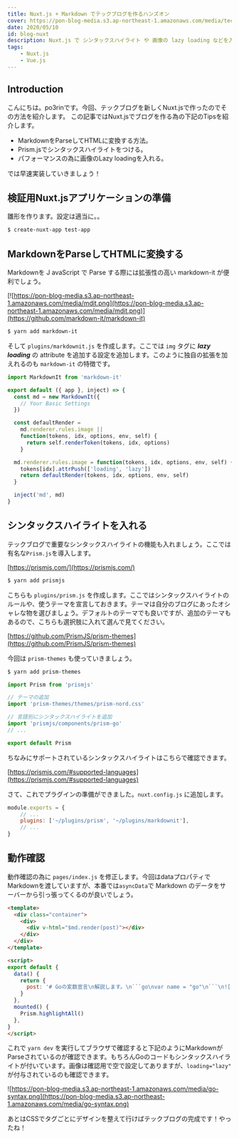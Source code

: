 ```yaml
---
title: Nuxt.js + Markdown でテックブログを作るハンズオン
cover: https://pon-blog-media.s3.ap-northeast-1.amazonaws.com/media/teck-b-a.jpeg
date: 2020/05/10
id: blog-nuxt
description: Nuxt.js で シンタックスハイライト や 画像の lazy loading などを入れたブログの作り方を紹介します。
tags:
    - Nuxt.js
    - Vue.js
---
```


## Introduction

こんにちは。po3rinです。今回、テックブログを新しくNuxt.jsで作ったのでその方法を紹介します。
この記事ではNuxt.jsでブログを作る為の下記のTipsを紹介します。

* MarkdownをParseしてHTMLに変換する方法。
* Prism.jsでシンタックスハイライトをつける。
* パフォーマンスの為に画像のLazy loadingを入れる。

では早速実装していきましょう！

## 検証用Nuxt.jsアプリケーションの準備

雛形を作ります。設定は適当に。。

```bash
$ create-nuxt-app test-app
```

## MarkdownをParseしてHTMLに変換する

Markdownを J avaScript で Parse する際には拡張性の高い markdown-it が便利でしょう。

[![https://pon-blog-media.s3.ap-northeast-1.amazonaws.com/media/mdit.png](https://pon-blog-media.s3.ap-northeast-1.amazonaws.com/media/mdit.png)](https://github.com/markdown-it/markdown-it)

```bash
$ yarn add markdown-it
```

そして ```plugins/markdownit.js``` を作成します。ここでは ```img``` タグに ***lazy loading*** の attribute を追加する設定を追加します。このように独自の拡張を加えれるのも ```markdown-it``` の特徴です。

```js
import MarkdownIt from 'markdown-it'

export default ({ app }, inject) => {
  const md = new MarkdownIt({
    // Your Basic Settings
  })

  const defaultRender =
    md.renderer.rules.image ||
    function(tokens, idx, options, env, self) {
      return self.renderToken(tokens, idx, options)
    }

  md.renderer.rules.image = function(tokens, idx, options, env, self) {
    tokens[idx].attrPush(['loading', 'lazy'])
    return defaultRender(tokens, idx, options, env, self)
  }

  inject('md', md)
}
```

## シンタックスハイライトを入れる

テックブログで重要なシンタックスハイライトの機能も入れましょう。ここでは有名な```Prism.js```を導入します。

[https://prismjs.com/](https://prismjs.com/)

```bash
$ yarn add prismjs
```

こちらも ```plugins/prism.js``` を作成します。ここではシンタックスハイライトのルールや、使うテーマを宣言しておきます。テーマは自分のブログにあったオシャレな物を選びましょう。デフォルトのテーマでも良いですが、追加のテーマもあるので、こちらも選択肢に入れて選んで見てください。

[https://github.com/PrismJS/prism-themes](https://github.com/PrismJS/prism-themes)

今回は ```prism-themes``` も使っていきましょう。

```bash
$ yarn add prism-themes
```

```js
import Prism from 'prismjs'

// テーマの追加
import 'prism-themes/themes/prism-nord.css'

// 言語別にシンタックスハイライトを追加
import 'prismjs/components/prism-go'
// ...

export default Prism
```

ちなみにサポートされているシンタックスハイライトはこちらで確認できます。

[https://prismjs.com/#supported-languages](https://prismjs.com/#supported-languages)

さて、これでプラグインの準備ができました。```nuxt.config.js``` に追加します。

```js
module.exports = {
    // ...
    plugins: ['~/plugins/prism', '~/plugins/markdownit'],
    // ...
}
```

## 動作確認
動作確認の為に ```pages/index.js``` を修正します。今回はdataプロパティでMarkdownを渡していますが、本番では```asyncData```で Markdown のデータをサーバーから引っ張ってくるのが良いでしょう。

```html
<template>
  <div class="container">
    <div>
      <div v-html="$md.render(post)"></div>
    </div>
  </div>
</template>

<script>
export default {
  data() {
    return {
      post: '# Goの変数宣言\n解説します。\n```go\nvar name = "go"\n```\n![]()\n'
    }
  },
  mounted() {
    Prism.highlightAll()
  },
}
</script>
```

これで ```yarn dev``` を実行してブラウザで確認すると下記のようにMarkdownがParseされているのが確認できます。もちろんGoのコードもシンタックスハイライトが付いています。画像は確認用で空で設定してありますが、```loading="lazy"``` が付与されているのも確認できます。

![https://pon-blog-media.s3.ap-northeast-1.amazonaws.com/media/go-syntax.png](https://pon-blog-media.s3.ap-northeast-1.amazonaws.com/media/go-syntax.png)

あとはCSSでタグごとにデザインを整えて行けばテックブログの完成です！やったね！
